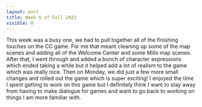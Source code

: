 ```yaml
---
layout: post
title: Week 6 of Fall 2022
visible: 0
---
```

This week was a busy one, we had to pull together all of the finishing touches on the CC game. For me that meant cleaning up some of the map scenes and adding all of the Welcome Center and some Mills map scenes. After that, I went through and added a bunch of character expressions which ended taking a while but it helped add a lot of realism to the game which was really nice. Then on Monday, we did just a few more small changes and rolled out the game which is super exciting! I enjoyed the time I spent getting to work on this game but I definitely think I want to stay away from having to make dialogue for games and want to go back to working on things I am more familiar with.